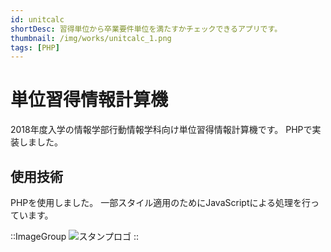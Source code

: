 ```yaml
---
id: unitcalc
shortDesc: 習得単位から卒業要件単位を満たすかチェックできるアプリです。
thumbnail: /img/works/unitcalc_1.png
tags: [PHP]
---
```


# 単位習得情報計算機

2018年度入学の情報学部行動情報学科向け単位習得情報計算機です。
PHPで実装しました。

## 使用技術

PHPを使用しました。
一部スタイル適用のためにJavaScriptによる処理を行っています。

::ImageGroup
  ![スタンプロゴ](/img/works/unitcalc_1.png)
::


